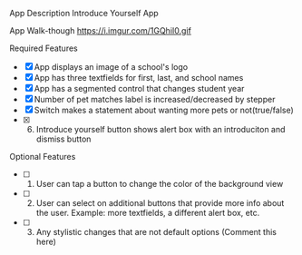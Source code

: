 App Description
Introduce Yourself App

App Walk-though
https://i.imgur.com/1GQhiI0.gif



Required Features

- [x] App displays an image of a school's logo
- [x] App has three textfields for first, last, and school names
- [x] App has a segmented control that changes student year
- [x] Number of pet matches label is increased/decreased by stepper
- [x] Switch makes a statement about wanting more pets or not(true/false)
-[x] 6. Introduce yourself button shows alert box with an introduciton and dismiss button


Optional Features

- [ ] 1. User can tap a button to change the color of the background view
- [ ] 2. User can select on additional buttons that provide more info about the user. Example: more textfields, a different alert box, etc.
- [ ] 3. Any stylistic changes that are not default options (Comment this here)
